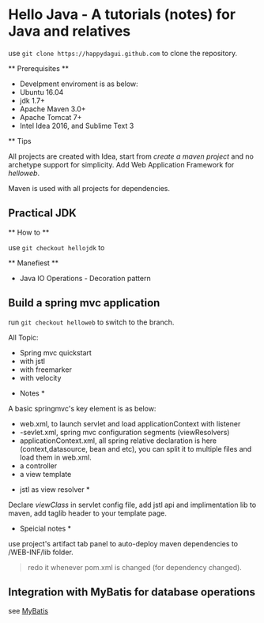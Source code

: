 # Hello Java - A tutorials (notes) for Java and relatives

use `git clone https://happydagui.github.com` to clone the repository.

** Prerequisites **

- Develpment enviroment is as below:
- Ubuntu 16.04
- jdk 1.7+
- Apache Maven 3.0+
- Apache Tomcat 7+
- Intel Idea 2016, and Sublime Text 3

** Tips

All projects are created with Idea, start from *create a maven project* and no archetype support for simplicity. Add Web Application Framework for *helloweb*.

Maven is used with all projects for dependencies.


## Practical JDK

** How to **

use `git checkout hellojdk` to 

** Manefiest **

- Java IO Operations - Decoration pattern


## Build a spring mvc application

run `git checkout helloweb` to switch to the branch. 

All Topic:

- Spring mvc quickstart
- with jstl
- with freemarker
- with velocity


* Notes *

A basic springmvc's key element is as below: 

- web.xml, to launch servlet and load applicationContext with listener
- <dispatch-name>-sevlet.xml, spring mvc configuration segments (viewResolvers)
- applicationContext.xml, all spring relative declaration is here (context,datasource, bean and etc), you can split it to multiple files and load them in web.xml.
- a controller
- a view template

* jstl as view resolver *

Declare *viewClass* in servlet config file, add jstl api and implimentation lib to maven, add taglib header to your template page.

* Speicial notes *

use project's artifact tab panel to auto-deploy maven dependencies to /WEB-INF/lib folder.

> redo it whenever pom.xml is changed (for dependency changed).


## Integration with MyBatis for database operations
see [MyBatis](hellomybatis/)
